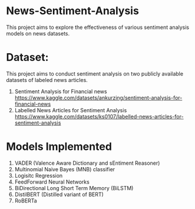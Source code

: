 # News-Sentiment-Analysis
This project aims to explore the effectiveness of various sentiment analysis models on news datasets. 

# Dataset:
This project aims to conduct sentiment analysis on two publicly available datasets of labeled news articles.
1. Sentiment Analysis for Financial news https://www.kaggle.com/datasets/ankurzing/sentiment-analysis-for-financial-news
2. Labelled News Articles for Sentiment Analysis https://www.kaggle.com/datasets/ks0107/labelled-news-articles-for-sentiment-analysis

# Models Implemented
1. VADER (Valence Aware Dictionary and sEntiment Reasoner)
2. Multinomial Naive Bayes (MNB) classifier
3. Logisitc Regression
4. FeedForward Neural Networks
5. BiDirectional Long Short Term Memory (BiLSTM)
6. DistilBERT (Distilled variant of BERT)
7. RoBERTa 
   
